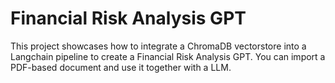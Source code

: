 # Financial Risk Analysis GPT
This project showcases how to integrate a ChromaDB vectorstore into a Langchain pipeline to create a Financial Risk Analysis GPT. You can import a PDF-based document and use it together with a LLM.
